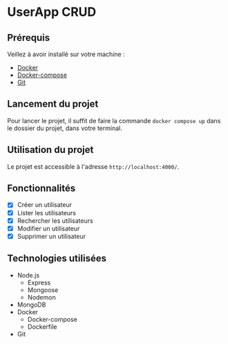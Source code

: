 # UserApp CRUD

## Prérequis

Veillez à avoir installé sur votre machine :

- [Docker](https://docs.docker.com/get-docker/)
- [Docker-compose](https://docs.docker.com/compose/install/)
- [Git](https://git-scm.com/downloads)

## Lancement du projet

Pour lancer le projet, il suffit de faire la commande `docker compose up` dans le dossier du projet, dans votre terminal.

## Utilisation du projet

Le projet est accessible à l'adresse `http://localhost:4000/`.

## Fonctionnalités

- [x] Créer un utilisateur
- [x] Lister les utilisateurs
- [x] Rechercher les utilisateurs
- [x] Modifier un utilisateur
- [x] Supprimer un utilisateur

## Technologies utilisées

- Node.js
  - Express
  - Mongoose
  - Nodemon
- MongoDB
- Docker
  - Docker-compose
  - Dockerfile
- Git
